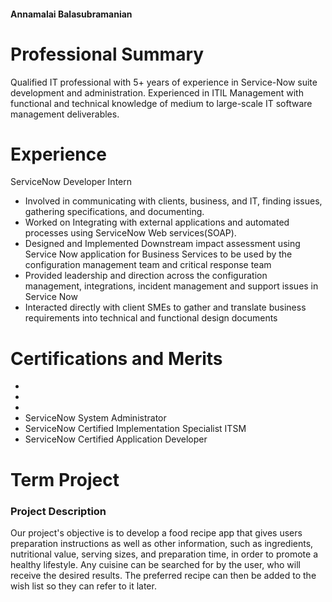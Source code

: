 #### Annamalai Balasubramanian

# Professional Summary

Qualified IT professional with 5+ years of experience in Service-Now suite development and administration. Experienced in ITIL Management with functional and technical knowledge of medium to large-scale IT software management deliverables.

# Experience

ServiceNow Developer Intern

- Involved in communicating with clients, business, and IT, finding issues, gathering specifications, and documenting.
- Worked on Integrating with external applications and automated processes using ServiceNow Web services(SOAP).
- Designed and Implemented Downstream impact assessment using Service Now application for Business Services to be used by the configuration management team and critical response team
- Provided leadership and direction across the configuration management, integrations, incident management and support issues in Service Now
- Interacted directly with client SMEs to gather and translate business requirements into technical and functional design documents

# Certifications and Merits

- <a href = "https://www.google.com/url?sa=i&url=https%3A%2F%2Fwww.kindpng.com%2Fimgv%2FiJiRxbw_servicenow-admin-certification-logo-hd-png-download%2F&psig=AOvVaw3i-pnRjQDSdbtAo524qNJu&ust=1665625523076000&source=images&cd=vfe&ved=0CAwQjRxqFwoTCMiPod_I2foCFQAAAAAdAAAAABAJ"></a>
- <a href = "https://www.google.com/url?sa=i&url=https%3A%2F%2Fwww.prepareservicenow.com%2Fp%2Fservicenow-itsm-cis.html&psig=AOvVaw3hCjCVC6RwRJW9bISDIGnO&ust=1665625710078000&source=images&cd=vfe&ved=0CAwQjRxqFwoTCIDcqLjJ2foCFQAAAAAdAAAAABAE"></a>
- <a href = "https://www.google.com/url?sa=i&url=https%3A%2F%2Fwww.prepareservicenow.com%2Fp%2Fservicenow-cad.html&psig=AOvVaw1bQ_tFS4wbOyrb9MJT6290&ust=1665625788421000&source=images&cd=vfe&ved=0CAwQjRxqFwoTCLCNy93J2foCFQAAAAAdAAAAABAE"></a>
- ServiceNow System Administrator
- ServiceNow Certified Implementation Specialist ITSM
- ServiceNow Certified Application Developer

# Term Project 

### Project Description

Our project's objective is to develop a food recipe app that gives users preparation instructions as well as other information, such as ingredients, nutritional value, serving sizes, and preparation time, in order to promote a healthy lifestyle. Any cuisine can be searched for by the user, who will receive the desired results. The preferred recipe can then be added to the wish list so they can refer to it later.


